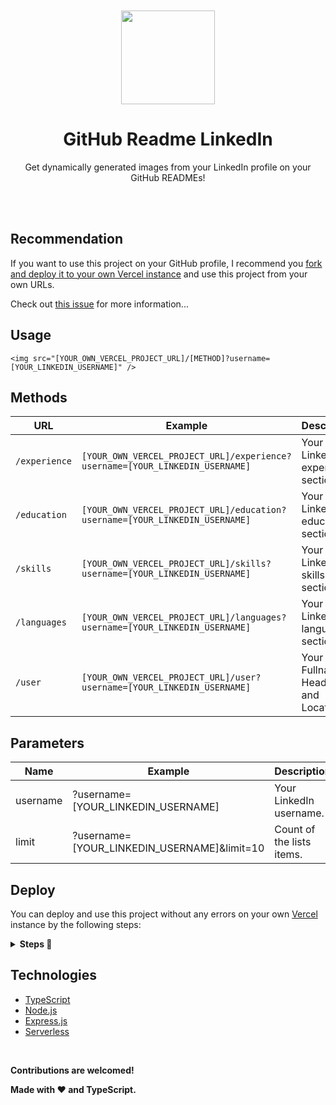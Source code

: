 <br>
<br>

<div align="center">
<img src="https://raw.githubusercontent.com/soroushchehresa/github-readme-linkedin/master/linkedin-github.png" width="150" />

# GitHub Readme LinkedIn
Get dynamically generated images from your LinkedIn profile on your GitHub READMEs!

</div>

<br>
<br>

## Recommendation
If you want to use this project on your GitHub profile, I recommend you [fork and deploy it to your own Vercel instance](https://github.com/soroushchehresa/github-readme-linkedin/#Deploy) and use this project from your own URLs.

Check out [this issue](https://github.com/soroushchehresa/github-readme-linkedin/issues/1) for more information...

## Usage
```MD
<img src="[YOUR_OWN_VERCEL_PROJECT_URL]/[METHOD]?username=[YOUR_LINKEDIN_USERNAME]" />
```

## Methods

|    URL    |                   Example                   |        Description         |
| ---------- | ------------------------------------------- | -------------------------- |
| `/experience` | `[YOUR_OWN_VERCEL_PROJECT_URL]/experience?username=[YOUR_LINKEDIN_USERNAME]` | Your LinkedIn experience section. |
| `/education` | `[YOUR_OWN_VERCEL_PROJECT_URL]/education?username=[YOUR_LINKEDIN_USERNAME]` | Your LinkedIn education section. |
| `/skills` | `[YOUR_OWN_VERCEL_PROJECT_URL]/skills?username=[YOUR_LINKEDIN_USERNAME]` | Your LinkedIn skills section. |
| `/languages` | `[YOUR_OWN_VERCEL_PROJECT_URL]/languages?username=[YOUR_LINKEDIN_USERNAME]` | Your LinkedIn languages section. |
| `/user` | `[YOUR_OWN_VERCEL_PROJECT_URL]/user?username=[YOUR_LINKEDIN_USERNAME]` | Your Fullname, Headline and Location. |


## Parameters
|    Name    |                   Example                   |        Description         |  Required |
| ---------- | ------------------------------------------- | -------------------------- | --------- |
| username   | ?username=[YOUR_LINKEDIN_USERNAME]          | Your LinkedIn username.    | YES       |
| limit      | ?username=[YOUR_LINKEDIN_USERNAME]&limit=10 | Count of the lists items.  | NO        |

## Deploy
You can deploy and use this project without any errors on your own [Vercel](https://vercel.com) instance by the following steps:
<details>
 <summary><b>Steps  🔨 </b></summary>
 
 1. Go to [vercel.com](https://vercel.com)
 1. Click on `Login`  
   ![](https://files.catbox.moe/tct1wg.png)
 1. Sign in with GitHub by pressing `Continue with GitHub`  
   ![](https://files.catbox.moe/btd78j.jpeg)
 1. Sign into GitHub and allow access to all repositories, if prompted
 1. Fork this repo
 1. Go back to your [Vercel dashboard](https://vercel.com/dashboard)
 1. Select `Import Project`  
   ![](https://i.imgur.com/yzVClIY.png)
 1. Select `Import a Git Repository`  
   ![](https://i.imgur.com/8E96p4U.png)
 1. Select root and keep everything as is, just place your LinkedIn cookie called `li_at` as your environment variable named `LINKEDIN_TOKEN` and click `Deploy`
   ![](https://i.imgur.com/ngBYKat.png)
 1. You're good to go. See your domains to use the API!
</details>

## Technologies
- [TypeScript](https://github.com/microsoft/TypeScript)
- [Node.js](https://github.com/nodejs/node)
- [Express.js](https://github.com/expressjs/express)
- [Serverless](https://vercel.com)

<br>

**Contributions are welcomed!**

**Made with :heart: and TypeScript.**
